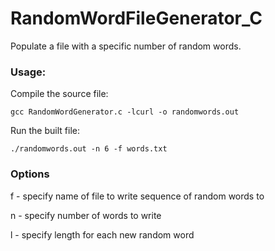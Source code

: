 # RandomWordFileGenerator_C

Populate a file with a specific number of random words.

### Usage:

Compile the source file:

```
gcc RandomWordGenerator.c -lcurl -o randomwords.out
```

Run the built file:

```
./randomwords.out -n 6 -f words.txt
```

### Options

f - specify name of file to write sequence of random words to

n - specify number of words to write

l - specify length for each new random word
